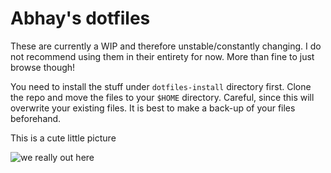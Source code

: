 # Abhay's dotfiles
These are currently a WIP and therefore unstable/constantly changing. I do not recommend using them in their entirety for now. More than fine to just browse though! 

You need to install the stuff under `dotfiles-install` directory first. Clone the repo and move the files to your `$HOME` directory. Careful, since this will overwrite your existing files. It is best to make a back-up of your files beforehand.

This is a cute little picture

![we really out here](https://as2626.github.io/resources/we-really-out-here.png)
